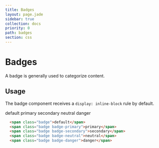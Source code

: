 ```yaml
---
title: Badges
layout: page.jade
sidebar: true
collection: docs
priority: 0
path: badges
section: css
---
```



# Badges
<p class="lead">
  A badge is generally used to categorize content.
</p>

## Usage
The badge component receives a `display: inline-block` rule by default.

<div class="example example-code">
  <span class="badge">default</span>
  <span class="badge badge-primary">primary</span>
  <span class="badge badge-secondary">secondary</span>
  <span class="badge badge-neutral">neutral</span>
  <span class="badge badge-danger">danger</span>
</div>

```html
  <span class="badge">default</span>
  <span class="badge badge-primary">primary</span>
  <span class="badge badge-secondary">secondary</span>
  <span class="badge badge-neutral">neutral</span>
  <span class="badge badge-danger">danger</span>
```
